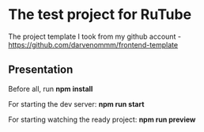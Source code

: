 # The test project for RuTube

The project template I took from my github account - https://github.com/darvenommm/frontend-template

## Presentation

Before all, run **npm install**

For starting the dev server: **npm run start**

For starting watching the ready project: **npm run preview**
